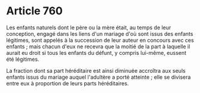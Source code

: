 # Article 760

<p>Les enfants naturels dont le père ou la mère était, au temps de leur conception, engagé dans les liens d'un mariage d'où sont issus des enfants légitimes, sont appelés à la succession de leur auteur en concours avec ces enfants ; mais chacun d'eux ne recevra que la moitié de la part à laquelle il aurait eu droit si tous les enfants du défunt, y compris lui-même, eussent été légitimes.</p><p>La fraction dont sa part héréditaire est ainsi diminuée accroîtra aux seuls enfants issus du mariage auquel l'adultère a porté atteinte ; elle se divisera entre eux à proportion de leurs parts héréditaires.</p>